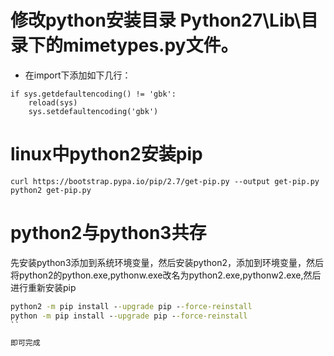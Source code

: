 # 修改python安装目录 Python27\Lib\目录下的mimetypes.py文件。

- 在import下添加如下几行：
```
if sys.getdefaultencoding() != 'gbk': 
    reload(sys) 
    sys.setdefaultencoding('gbk')
 ```

# linux中python2安装pip
```
curl https://bootstrap.pypa.io/pip/2.7/get-pip.py --output get-pip.py
python2 get-pip.py
```

# python2与python3共存

先安装python3添加到系统环境变量，然后安装python2，添加到环境变量，然后将python2的python.exe,pythonw.exe改名为python2.exe,pythonw2.exe,然后进行重新安装pip

```cmd
python2 -m pip install --upgrade pip --force-reinstall
python -m pip install --upgrade pip --force-reinstall
``

即可完成